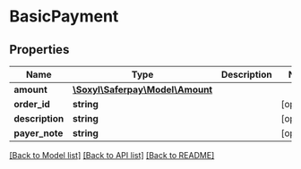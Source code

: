 # BasicPayment

## Properties
Name | Type | Description | Notes
------------ | ------------- | ------------- | -------------
**amount** | [**\Soxyl\Saferpay\Model\Amount**](Amount.md) |  | 
**order_id** | **string** |  | [optional] 
**description** | **string** |  | [optional] 
**payer_note** | **string** |  | [optional] 

[[Back to Model list]](../README.md#documentation-for-models) [[Back to API list]](../README.md#documentation-for-api-endpoints) [[Back to README]](../README.md)


